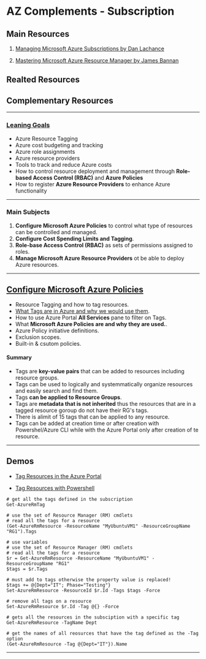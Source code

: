 # AZ Complements - Subscription

## Main Resources

1. [Managing Microsoft Azure Subscriptions by Dan Lachance](https://app.pluralsight.com/library/courses/microsoft-azure-subscriptions-managing/table-of-contents)  

2. [Mastering Microsoft Azure Resource Manager by James Bannan](https://app.pluralsight.com/library/courses/microsoft-azure-resource-manager-mastering/table-of-contents) 

## Realted Resources



## Complementary Resources

---

### [Leaning Goals](https://app.pluralsight.com/player?course=microsoft-azure-subscriptions-managing&author=daniel-lachance&name=c3476341-be05-442d-bf0a-4804e866e37d&clip=0&mode=live)  

- Azure Resource Tagging
- Azure cost budgeting and tracking
- Azure role assignments
- Azure resource providers
- Tools to track and reduce Azure costs
- How to control resource deployment and management through **Role-based Access Control (RBAC)** and **Azure Policies**
- How to register **Azure Resource Providers** to enhance Azure functionality

---

### Main Subjects

1. **Configure Microsoft Azure Policies** to control what type of resources can be controlled and managed.
2. **Configure Cost Spending Limits and Tagging**.
3. **Role-base Access Control (RBAC)** as sets of permissions assigned to roles.
4. **Manage Microsoft Azure Resource Providers** ot be able to deploy Azure resources.

---

## [Configure Microsoft Azure Policies](https://app.pluralsight.com/player?course=microsoft-azure-subscriptions-managing&author=daniel-lachance&name=2bd06ed4-f0c8-4b8d-89d9-1896675d4e57&clip=0&mode=live)  

- Resource Tagging and how to tag resources.
- [What Tags are in Azure and why we would use them](https://app.pluralsight.com/player?course=microsoft-azure-subscriptions-managing&author=daniel-lachance&name=2bd06ed4-f0c8-4b8d-89d9-1896675d4e57&clip=1&mode=live).
- How to use Azure Portal **All Services** pane to filter on Tags.
- What **Microsoft Azure Policies are and why they are used.**.
- Azure Policy initiative definitions.
- Exclusion scopes.
- Built-in & csutom policies.

#### Summary

- Tags are **key-value pairs** that can be added to resources including resource groups.
- Tags can be used to logically and systemmatically organize resources and easily search and find them.
- Tags **can be applied to Resource Groups**.
- Tags are **metadata that is not inherited** thus the resources that are in a tagged resource goroup do not have their RG's tags.
- There is alimit of 15 tags that can be applied to any resource. 
- Tags can be added at creation time or after creation with Powershel/Azure CLI while with the Azure Portal only after creation of te resource.

---

## Demos

- [Tag Resources in the Azure Portal](https://app.pluralsight.com/player?course=microsoft-azure-subscriptions-managing&author=daniel-lachance&name=2bd06ed4-f0c8-4b8d-89d9-1896675d4e57&clip=2&mode=live)  

- [Tag Resources with Powershell](https://app.pluralsight.com/player?course=microsoft-azure-subscriptions-managing&author=daniel-lachance&name=2bd06ed4-f0c8-4b8d-89d9-1896675d4e57&clip=3&mode=live)

```
# get all the tags defined in the subscription
Get-AzureRmTag
```

```
# use the set of Resource Manager (RM) cmdlets 
# read all the tags for a resource
(Get-AzureRmResource -ResourceName "MyUbuntuVM1" -ResourceGroupName "RG1").Tags
```

```
# use variables
# use the set of Resource Manager (RM) cmdlets 
# read all the tags for a resource
$r = Get-AzureRmResource -ResourceName "MyUbuntuVM1" -ResourceGroupName "RG1"
$tags = $r.Tags

# must add to tags otherwise the property value is replaced!
$tags += @{Dept="IT"; Phase="Testing"}
Set-AzureRmResource -ResourceId $r.Id -Tags $tags -Force
```

```
# remove all tags on a resource
Set-AzureRmResource $r.Id -Tag @{} -Force
```

```
# gets all the resources in the subsciption with a specific tag
Get-AzureRmResource -TagName Dept

# get the names of all reosurces that have the tag defined as the -Tag option
(Get-AzureRmResource -Tag @{Dept="IT"}).Name
```

---

